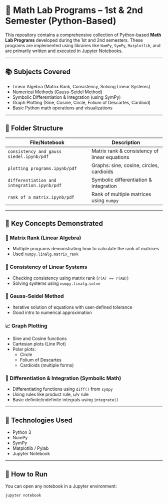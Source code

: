 # 🧮 Math Lab Programs – 1st & 2nd Semester (Python-Based)

This repository contains a comprehensive collection of Python-based **Math Lab Programs** developed during the 1st and 2nd semesters. These programs are implemented using libraries like `NumPy`, `SymPy`, `Matplotlib`, and are primarily written and executed in Jupyter Notebooks.

---

## 📚 Subjects Covered

- Linear Algebra (Matrix Rank, Consistency, Solving Linear Systems)
- Numerical Methods (Gauss-Seidel Method)
- Symbolic Differentiation & Integration (using SymPy)
- Graph Plotting (Sine, Cosine, Circle, Folium of Descartes, Cardioid)
- Basic Python math operations and visualizations

---

## 📂 Folder Structure

| File/Notebook       | Description                                     |
|---------------------|-------------------------------------------------|
| `consistency and gauss siedel.ipynb/pdf`  | Matrix rank & consistency of linear equations   |
| `plotting programs.ipynb/pdf`  | Graphs: sine, cosine, circles, cardioids        |
| `differentiation and integration.ipynb/pdf`  | Symbolic differentiation & integration          |
| `rank of a matrix.ipynb/pdf`  | Rank of multiple matrices using `numpy`         |


---

## 🧠 Key Concepts Demonstrated

### 🔢 Matrix Rank (Linear Algebra)
- Multiple programs demonstrating how to calculate the rank of matrices
- Used `numpy.linalg.matrix_rank`

### 🧩 Consistency of Linear Systems
- Checking consistency using matrix rank (`r(A) == r(AB)`)
- Solving systems using `numpy.linalg.solve`

### 🔁 Gauss-Seidel Method
- Iterative solution of equations with user-defined tolerance
- Good intro to numerical approximation

### 📈 Graph Plotting
- Sine and Cosine functions
- Cartesian plots (Line Plot)
- Polar plots:
  - Circle
  - Folium of Descartes
  - Cardioids (multiple forms)

### 🧮 Differentiation & Integration (Symbolic Math)
- Differentiating functions using `diff()` from `sympy`
- Using rules like product rule, u/v rule
- Basic definite/indefinite integrals using `integrate()`

---

## 🚀 Technologies Used

- Python 3
- NumPy
- SymPy
- Matplotlib / Pylab
- Jupyter Notebook

---

## 📌 How to Run

You can open any notebook in a Jupyter environment:
```bash
jupyter notebook
